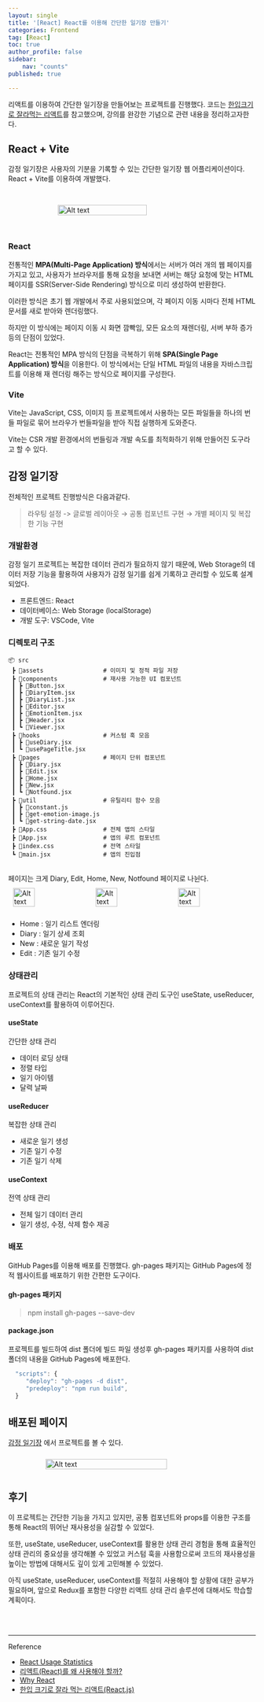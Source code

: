 ```yaml
---
layout: single
title: '[React] React를 이용해 간단한 일기장 만들기'
categories: Frontend
tag: [React]
toc: true 
author_profile: false
sidebar:
    nav: "counts"
published: true

---
```


리액트를 이용하여 간단한 일기장을 만들어보는 프로젝트를 진행했다. 코드는 [한입크기로 잘라먹는 리액트](https://www.inflearn.com/course/%ED%95%9C%EC%9E%85-%EB%A6%AC%EC%95%A1%ED%8A%B8)를 참고했으며, 강의를 완강한 기념으로 관련 내용을 정리하고자한다. 

## React + Vite
감정 일기장은 사용자의 기분을 기록할 수 있는 간단한 일기장 웹 어플리케이션이다. React + Vite를 이용하여 개발했다. 

<div style="display: flex; justify-content: center;">
     <img src="{{site.url}}\images\2024-10-19-emotion-diary\vite_react.png" alt="Alt text" style="width: 60%; height: 60%; margin: 30px">
</div>


### React 

전통적인 **MPA(Multi-Page Application) 방식**에서는 서버가 여러 개의 웹 페이지를 가지고 있고, 사용자가 브라우저를 통해 요청을 보내면 서버는 해당 요청에 맞는 HTML 페이지를 SSR(Server-Side Rendering) 방식으로 미리 생성하여 반환한다.

이러한 방식은 초기 웹 개발에서 주로 사용되었으며, 각 페이지 이동 시마다 전체 HTML 문서를 새로 받아와 렌더링했다.

하지만 이 방식에는  페이지 이동 시 화면 깜빡임, 모든 요소의 재렌더링, 서버 부하 증가 등의 단점이 있었다.

React는 전통적인 MPA 방식의 단점을 극복하기 위해 **SPA(Single Page Application) 방식**을 이용한다. 이 방식에서는 단일 HTML 파일의 내용을 자바스크립트를 이용해 재 렌더링 해주는 방식으로 페이지를 구성한다. 


### Vite 
Vite는 JavaScript, CSS, 이미지 등 프로젝트에서 사용하는 모든 파일들을 하나의 번들 파일로 묶어 브라우가 번들파일을 받아 직접 실행하게 도와준다. 

Vite는  CSR 개발 환경에서의 번들링과 개발 속도를 최적화하기 위해 만들어진 도구라고 할 수 있다.


## 감정 일기장 
전체적인 프로젝트 진행방식은 다음과같다. 
 
>라우팅 설정 -> 글로벌 레이아웃 → 공통 컴포넌트 구현 → 개별 페이지 및 복잡한 기능 구현


### 개발환경

감정 일기 프로젝트는 복잡한 데이터 관리가 필요하지 않기 때문에, Web Storage의 데이터 저장 기능을 활용하여 사용자가 감정 일기를 쉽게 기록하고 관리할 수 있도록 설계되었다.

- 프론트엔드: React
- 데이터베이스: Web Storage (localStorage)
- 개발 도구: VSCode, Vite

### 디렉토리 구조 

```
📦 src
 ┣ 📂assets                 # 이미지 및 정적 파일 저장
 ┣ 📂components             # 재사용 가능한 UI 컴포넌트
 ┃ ┣ 📜Button.jsx           
 ┃ ┣ 📜DiaryItem.jsx        
 ┃ ┣ 📜DiaryList.jsx        
 ┃ ┣ 📜Editor.jsx           
 ┃ ┣ 📜EmotionItem.jsx      
 ┃ ┣ 📜Header.jsx           
 ┃ ┗ 📜Viewer.jsx           
 ┣ 📂hooks                  # 커스텀 훅 모음
 ┃ ┣ 📜useDiary.jsx         
 ┃ ┗ 📜usePageTitle.jsx    
 ┣ 📂pages                  # 페이지 단위 컴포넌트
 ┃ ┣ 📜Diary.jsx            
 ┃ ┣ 📜Edit.jsx             
 ┃ ┣ 📜Home.jsx             
 ┃ ┣ 📜New.jsx              
 ┃ ┗ 📜Notfound.jsx         
 ┣ 📂util                   # 유틸리티 함수 모음
 ┃ ┣ 📜constant.js          
 ┃ ┣ 📜get-emotion-image.js 
 ┃ ┗ 📜get-string-date.jsx  
 ┣ 📜App.css                # 전체 앱의 스타일
 ┣ 📜App.jsx                # 앱의 루트 컴포넌트
 ┣ 📜index.css              # 전역 스타일
 ┗ 📜main.jsx               # 앱의 진입점

```
<br>
페이지는 크게 Diary, Edit, Home, New, Notfound 페이지로 나뉜다. 

<div style="display: flex; justify-content: center;">
     <img src="{{site.url}}\images\2024-10-19-emotion-diary\home.png" alt="Alt text" style="width: 30%; height: 40%; margin: 10px">
     <img src="{{site.url}}\images\2024-10-19-emotion-diary\write.png" alt="Alt text" style="width: 30%; height: 40%; margin: 10px">
     <img src="{{site.url}}\images\2024-10-19-emotion-diary\diary.png" alt="Alt text" style="width: 30%; height: 40%; margin: 10px">
</div>

 - Home : 일기 리스트 엔더링
 - Diary : 일기 상세 조회 
 - New : 새로운 일기 작성
 - Edit : 기존 일기 수정

### 상태관리 

프로젝트의 상태 관리는 React의 기본적인 상태 관리 도구인 useState, useReducer, useContext를 활용하여 이루어진다. 

#### useState 
간단한 상태 관리

- 데이터 로딩 상태
- 정렬 타입
- 일기 아이템
- 달력 날짜

#### useReducer 
복잡한 상태 관리

- 새로운 일기 생성
- 기존 일기 수정
- 기존 일기 삭제

#### useContext 
전역 상태 관리
- 전체 일기 데이터 관리
- 일기 생성, 수정, 삭제 함수 제공

### 배포 
GitHub Pages를 이용해 배포를 진행했다. gh-pages 패키지는 GitHub Pages에 정적 웹사이트를 배포하기 위한 간편한 도구이다.

#### gh-pages 패키지 
> npm install gh-pages --save-dev

#### package.json  

프로젝트를 빌드하여 dist 폴더에 빌드 파일 생성후 gh-pages 패키지를 사용하여 dist 폴더의 내용을 GitHub Pages에 배포한다. 

```js
  "scripts": {
     "deploy": "gh-pages -d dist",
     "predeploy": "npm run build",
  }
```

## 배포된 페이지 

[감정 일기장](https://jyundev.github.io/emotion-diary/) 에서 프로젝트를 볼 수 있다. 

<div style="display: flex; justify-content: center;">
     <img src="{{site.url}}\images\2024-10-19-emotion-diary\emotion_diary.png" alt="Alt text" style="width: 70%; height: 70%; margin: 10px">
</div>

## 후기 

이 프로젝트는 간단한 기능을 가지고 있지만, 공통 컴포넌트와 props를 이용한 구조를 통해 React의 뛰어난 재사용성을 실감할 수 있었다.

또한, useState, useReducer, useContext를 활용한 상태 관리 경험을 통해 효율적인 상태 관리의 중요성을 생각해볼 수 있었고 커스텀 훅을 사용함으로써 코드의 재사용성을 높이는 방법에 대해서도 깊이 있게 고민해볼 수 있었다.

아직 useState, useReducer, useContext를 적절히 사용해야 할 상황에 대한 공부가 필요하며, 앞으로 Redux를 포함한 다양한 리액트 상태 관리 솔루션에 대해서도 학습할 계획이다.

<br>
<br>

----
Reference

- <a href = 'https://trends.builtwith.com/javascript/React'>React Usage Statistics</a>
- <a href = 'https://modulabs.co.kr/blog/react-library/'>리액트(React)를 왜 사용해야 할까? </a>
- <a href = 'https://nomadcoders.co/react-for-beginners/lectures/3256'>Why React</a>
- <a href = 'https://www.inflearn.com/course/%ED%95%9C%EC%9E%85-%EB%A6%AC%EC%95%A1%ED%8A%B8/dashboard'> 한입 크기로 잘라 먹는 리액트(React.js)</a>


